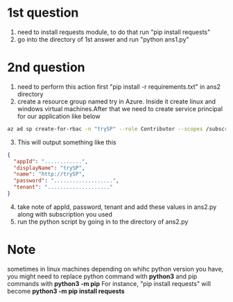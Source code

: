 # 1st question
1. need to install requests module, to do that run "pip install requests"
2. go into the directory of 1st answer and run "python ans1.py"

# 2nd question
1. need to perform this action first "pip install -r requirements.txt" in ans2 directory
2. create a resource group named try in Azure. Inside it create linux and windows virtual machines.After that we need to create service principal for our application like below
```bash
az ad sp create-for-rbac -n "trySP" --role Contributor --scopes /subscriptions/{replace with your subscription}/resourceGroups/try
```
3. This will output something like this
```json
{
  "appId": "............",
  "displayName": "trySP",
  "name": "http://trySP",
  "password": "...................",
  "tenant": "...................."
}
```
4. take note of appId, password, tenant and add these values in ans2.py along with subscription you used
5. run the python script by going in to the directory of ans2.py

# Note
sometimes in linux machines depending on whihc python version you have, you might need to replace python command with **python3** and pip commands with **python3 -m pip**
For instance, "pip install requests" will become **python3 -m pip install requests**
